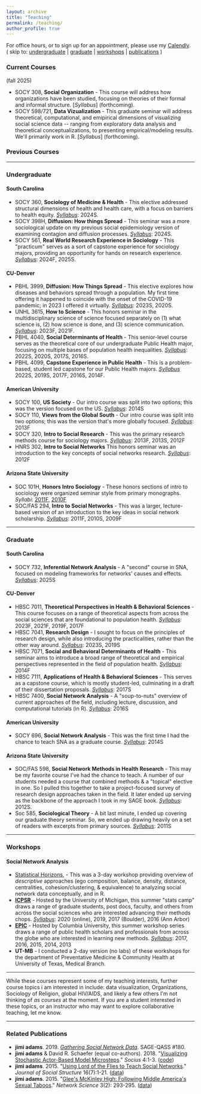 ```yaml
---
layout: archive
title: "Teaching"
permalink: /teaching/
author_profile: true
---
```

For office hours, or to sign up for an appointment, please use my [Calendly](https://calendly.com/jimiadams).<br>
( skip to: [undergraduate](#undergraduate) | [graduate](#graduate) | [workshops](#workshops) | [publications](#related-publications) )

### Current Courses
(fall 2025)

  - SOCY 308, **Social Organization** - This course will address how organizations have been studied, focusing on theories of their formal and informal structure. [*Syllabus*] (forthcoming).
  - SOCY 598/721, **Data Vizualization** - This graduate seminar will address theoretical, computational, and emipirical dimensions of visualizing social science data -- ranging from exploratory data analysis and theoretical conceptualizations, to presenting empirical/modeling results. We'll primarily work in R. [*Syllabus*] (forthcoming).

### Previous Courses
_____
### Undergraduate
#### South Carolina
  - SOCY 360, **Sociology of Medicine & Health** - This elective addressed structural dimensions of health and health care, with a focus on barriers to health equity. [*Syllabus*](../files/2024_Socy360_syllabus.pdf): 2024S.
  - SOCY 398H, **Diffusion: How things Spread** - This seminar was a more sociological update on my previous social epidemiology version of examining contagion and diffusion processes. [*Syllabus*](../files/2024_Socy398_syllabus.pdf): 2024S.
  - SOCY 561, **Real World Research Experience in Sociology** - This "practicum" serves as a sort of capstone experience for sociology majors, providing an opportunity for hands on research experience. [*Syllabus*](../files/2024F_Socy561_syllabus.pdf): 2024F, 2025S.


#### CU-Denver
  - PBHL 3999, **Diffusion: How Things Spread** - This elective explores how diseases and behaviors spread through a population. My first time offering it happened to coincide with the onset of the COVID-19 pandemic; in 2023 I offered it virtually. [*Syllabus*](../files/2023S_PBHL3999_syllabus.pdf): 2023S, 2020S.
  - UNHL 3615, **How to Science** - This honors seminar in the multidisciplinary science of science focused separately on (1) what science is, (2) how science is done, and (3) science communication. [*Syllabus*](../files/2021F_UNHL3999_syllabus.pdf): 2023F, 2021F.
  - PBHL 4040, **Social Determinants of Health** - This senior-level course serves as the theoretical core of our undergraduate Public Health major, focusing on multiple  bases of population health inequalities. [*Syllabus*](../files/2022S_PBHL4040_syllabus.pdf): 2022S, 2020S, 2017S, 2016S.
  - PBHL 4099, **Capstone Experience in Public Health** - This is a problem-based, student led capstone for our Public Health majors. [*Syllabus*](../files/2022S_PBHL4099_syllabus.pdf) 2022S, 2019S, 2017F, 2016S, 2014F.

#### American University
  - SOCY 100, **US Society** - Our intro course was split into two options; this was the version focused on the US. [*Syllabus*](../files/2014S_SOCY100_syllabus.pdf): 2014S
  - SOCY 110, **Views from the Global South** - Our intro course was split into two options; this was the version that's more globally focused. [*Syllabus*](../files/2013F_SOCY110_syllabus.pdf): 2013F
  - SOCY 320, **Intro to Social Research** - This was the primary research methods course for sociology majors. [*Syllabus*](../files/2013F_SOCY320_syllabus.pdf): 2013F, 2013S, 2012F
  - HNRS 302, **Intro to Social Networks** This honors seminar was an introduction to the key concepts of social networks research. [*Syllabus*](../files/2012F_HNRS302_syllabus.pdf): 2012F

#### Arizona State University
  - SOC 101H, **Honors Intro Sociology** - These honors sections of intro to sociology were organized seminar style from primary monographs. *Syllabi*: [2011F](../files/2011F_SOC101_syllabus.pdf), [2010F](../files/2010F_SOC101_syllabus.pdf)
  - SOC/FAS 294, **Intro to Social Networks** - This was a larger, lecture-based version of an introduction to the key ideas in social network scholarship. [*Syllabus*](../files/2011F_SOC294_syllabus.pdf): 2011F, 2010S, 2009F
  
_____
### Graduate
#### South Carolina
  - SOCY 732, **Inferential Network Analysis** - A "second" course in SNA, focused on modeling frameworks for networks' causes and effects. [*Syllabus*](../files/2025S_Socy732_syllabus.pdf): 2025S
  
#### CU-Denver
  - HBSC 7011, **Theoretical Perspectives in Health & Behavioral Sciences** - This course focuses on a range of theoretical aspects from across the social sciences that are foundational to population health. [*Syllabus*](../files/2021F_HBSC7011_syllabus.pdf): 2023F, 2021F, 2019F, 2017F
  - HBSC 7041, **Research Design** - I sought to focus on the principles of research design, while also introducing the practicalities, rather than the other way around. [*Syllabus*](../files/2023S_HBSC7041_syllabus.pdf): 2023S, 2019S
  - HBSC 7071, **Social and Behavioral Determinants of Health** - This seminar aims to introduce a broad range of theoretical and empirical perspectives represented in the field of population health. [*Syllabus*](../files/2014F_HBSC7071_syllabus.pdf): 2014F
  - HBSC 7111, **Applications of Health & Behavioral Sciences** - This serves as a capstone course, which is mostly student-led, culminating in a draft of their dissertation proposals. [*Syllabus*](../files/2017S_HBSC7111_syllabus.pdf): 2017S
  - HBSC 7400, **Social Network Analysis** - A "soup-to-nuts" overview of current approaches of the field, including lecture, discussion, and computational tutorials (in R). [*Syllabus*](../files/2016S_HBSC7400_syllabus.pdf): 2016S

#### American University
  - SOCY 696, **Social Network Analysis** - This was the first time I had the chance to teach SNA as a graduate course. [*Syllabus*](../files/2014S_SOCY696_syllabus.pdf): 2014S
  
#### Arizona State University
  - SOC/FAS 598, **Social Network Methods in Health Research** - This may be my favorite course I've had the chance to teach. A number of our students needed a course that combined methods & a "topical" elective in one. So I pulled this together to take a project-focused survey of research design approaches taken in the field. It later ended up serving as the backbone of the approach I took in my SAGE book. [*Syllabus*](../files/2012S_SOC598_syllabus.pdf): 2012S.
  - Soc 585, **Sociological Theory** - A bit last minute, I ended up covering our graduate theory seminar. So, we ended up drawing heavily on a set of readers with excerpts from primary sources. [*Syllabus*](../files/2011S_SOC585_syllabus): 2011S
  
_____
### Workshops
#### Social Network Analysis
  - [Statistical Horizons](https://statisticalhorizons.com/seminars/introduction-to-social-network-analysis3/), - This was a 3-day workshop providing overview of *descriptive* approaches (ego composition, balance, density, distance, centralities, cohesion/clustering, & equivalence) to analyzing social network data conceptually, and in R.
  - [**ICPSR**](https://www.icpsr.umich.edu/web/pages/sumprog/index.html) - Hosted by the University of Michigan, this summer "stats camp" draws a range of graduate students, post docs, faculty, and others from across the social sciences who are interested advancing their methods chops. [*Syllabus*](../files/ICPSR_SNA_Syllabus.pdf): 2020 (online), 2019, 2017 (Boulder), 2016 (Ann Arbor)
  - [**EPIC**](https://www.publichealth.columbia.edu/research/episummercolumbia) - Hosted by Columbia University, this summer workshop series draws a range of public health scholars and professionals from across the globe who are interested in learning new methods. [*Syllabus*](../files/EPIC_SNA_Syllabus.pdf): 2017, 2016, 2015, 2014, 2013
  - **UT-MB** - I conducted a 2-day version (no labs) of these workshops for the department of Preventative Medicine & Community Health at University of Texas, Medical Branch.
  
_____
While these courses represent some of my teaching interests, further course topics i am interested in include: data visualization, Organizations, Sociology of Religion, global HIV/AIDS, and likely a few others I'm not thinking of *as courses* at the moment. If you are a student interested in these topics, or an instructor who may want to explore collaborative teaching, let me know.

_____
### Related Publications

  - **jimi adams**. 2019. *[Gathering Social Network Data](https://us.sagepub.com/en-us/nam/gathering-social-network-data/book260973)*. SAGE-QASS #180.
  - **jimi adams** & David R. Schaefer (equal co-authors). 2018. "[Visualizing Stochastic Actor-Based Model Microsteps](https://journals.sagepub.com/doi/10.1177/2378023118816545)." *Socius* 4:1-3. ([code](https://github.com/jimiadams/SABM-VIz))
  - **jimi adams**. 2015. "[Using Lord of the Flies to Teach Social Networks](https://sciendo.com/article/10.21307/joss-2019-017)." *Journal of Social Structure* 16(7):1-21. ([data](https://osf.io/d6yx5/))
  - **jimi adams**. 2015. "[Glee's McKinley High: Following Middle America's Sexual Taboos](../files/2015_NS.pdf)." *Network Science* 3(2): 293-295. ([data](https://osf.io/879pn/))
